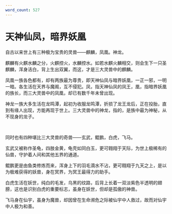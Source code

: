 ```yaml
---
word_count: 527
---
```


# 天神仙凤，暗界妖凰

自古以来世上有三种极为宝贵的灵兽——麒麟，凤凰。神龙。

麒麟有火麒水麟之分，火麒控火，水麟控水。如若水麒火麟相交，则会生下一只圣麒麟，浑身洁白，背上生出双翼，而这，才是三大灵兽中的麒麟。

凤凰一族各色都有，却有两族最为尊贵，即天神仙凤与暗界妖凰，一正一邪，一明一暗。各生活在天界与魔阁，互不侵犯。凤，指天神仙凤的凤王，凰，指暗界妖凰的族长，而三大灵兽中的凤凰，却已有数千年未曾出现。

神龙一族大多生活在龙鸣潭，起初为收服龙鸣潭，折损了龙王龙后，正在投胎，直到有缘人出现，方能再现于世上。三大灵兽中的神龙，指的，是族中最为神秘，从不现身的龙子。

<br>

同时也有四种堪比三大灵兽的奇兽——玄武，鲲鹏，白虎，飞马。

玄武又被称作圣龟，四肢金黄，龟壳如同白玉，更可翱翔于天际，为世上极稀有的仙兽，守护着人间和其他五界的通道。

鲲鹏更是由鱼类修炼而来，浑身上下的羽毛滴水不沾，更可翱翔于九天之上，是以为极难获得的妖兽，身在冥界，为冥王最得力的助手。

白虎生活在妖世，纯白的毛发，乌黑的纹路，后背上长着一双淡紫色半透明的翅膀，这也是识别白虎的重要标志，虽身在妖世，但却是孤傲的神兽。

飞马身在仙宇，虽身为魔兽，却因曾在生命濒危之际被仙宇中人救过，故而对仙宇中人极为和善。


